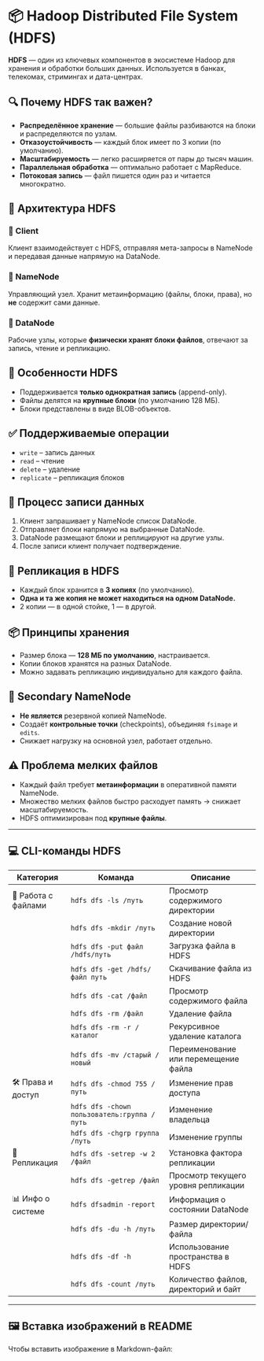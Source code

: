 # 📦 Hadoop Distributed File System (HDFS)

**HDFS** — один из ключевых компонентов в экосистеме Hadoop для хранения и обработки больших данных. Используется в банках, телекомах, стримингах и дата-центрах.

## 🔍 Почему HDFS так важен?

- **Распределённое хранение** — большие файлы разбиваются на блоки и распределяются по узлам.
- **Отказоустойчивость** — каждый блок имеет по 3 копии (по умолчанию).
- **Масштабируемость** — легко расширяется от пары до тысяч машин.
- **Параллельная обработка** — оптимально работает с MapReduce.
- **Потоковая запись** — файл пишется один раз и читается многократно.

## 🧱 Архитектура HDFS

### 👤 Client
Клиент взаимодействует с HDFS, отправляя мета-запросы в NameNode и передавая данные напрямую на DataNode.

### 🧠 NameNode
Управляющий узел. Хранит метаинформацию (файлы, блоки, права), но **не** содержит сами данные.

### 🧱 DataNode
Рабочие узлы, которые **физически хранят блоки файлов**, отвечают за запись, чтение и репликацию.

## 🔧 Особенности HDFS

- Поддерживается **только однократная запись** (append-only).
- Файлы делятся на **крупные блоки** (по умолчанию 128 МБ).
- Блоки представлены в виде BLOB-объектов.

## ✅ Поддерживаемые операции

- `write` – запись данных  
- `read` – чтение  
- `delete` – удаление  
- `replicate` – репликация блоков

## 📝 Процесс записи данных

1. Клиент запрашивает у NameNode список DataNode.
2. Отправляет блоки напрямую на выбранные DataNode.
3. DataNode размещают блоки и реплицируют на другие узлы.
4. После записи клиент получает подтверждение.

## 🔁 Репликация в HDFS

- Каждый блок хранится в **3 копиях** (по умолчанию).
- **Одна и та же копия не может находиться на одном DataNode.**
- 2 копии — в одной стойке, 1 — в другой.

## 📦 Принципы хранения

- Размер блока — **128 МБ по умолчанию**, настраивается.
- Копии блоков хранятся на разных DataNode.
- Можно задавать репликацию индивидуально для каждого файла.

## 🧠 Secondary NameNode

- **Не является** резервной копией NameNode.
- Создаёт **контрольные точки** (checkpoints), объединяя `fsimage` и `edits`.
- Снижает нагрузку на основной узел, работает отдельно.

## ⚠️ Проблема мелких файлов

- Каждый файл требует **метаинформации** в оперативной памяти NameNode.
- Множество мелких файлов быстро расходует память → снижает масштабируемость.
- HDFS оптимизирован под **крупные файлы**.

---

## 💻 CLI-команды HDFS

| Категория                | Команда                                                | Описание                                      |
|--------------------------|--------------------------------------------------------|-----------------------------------------------|
| 📁 Работа с файлами      | `hdfs dfs -ls /путь`                                  | Просмотр содержимого директории               |
|                          | `hdfs dfs -mkdir /путь`                               | Создание новой директории                     |
|                          | `hdfs dfs -put файл /hdfs/путь`                       | Загрузка файла в HDFS                         |
|                          | `hdfs dfs -get /hdfs/файл путь`                       | Скачивание файла из HDFS                      |
|                          | `hdfs dfs -cat /файл`                                 | Просмотр содержимого файла                    |
|                          | `hdfs dfs -rm /файл`                                  | Удаление файла                                |
|                          | `hdfs dfs -rm -r /каталог`                            | Рекурсивное удаление каталога                 |
|                          | `hdfs dfs -mv /старый /новый`                         | Переименование или перемещение файла          |
| 🛠️ Права и доступ        | `hdfs dfs -chmod 755 /путь`                           | Изменение прав доступа                        |
|                          | `hdfs dfs -chown пользователь:группа /путь`           | Изменение владельца                           |
|                          | `hdfs dfs -chgrp группа /путь`                        | Изменение группы                              |
| 🔁 Репликация            | `hdfs dfs -setrep -w 2 /файл`                         | Установка фактора репликации                  |
|                          | `hdfs dfs -getrep /файл`                              | Просмотр текущего уровня репликации           |
| 📊 Инфо о системе        | `hdfs dfsadmin -report`                               | Информация о состоянии DataNode               |
|                          | `hdfs dfs -du -h /путь`                               | Размер директории/файла                       |
|                          | `hdfs dfs -df -h`                                     | Использование пространства в HDFS             |
|                          | `hdfs dfs -count /путь`                               | Количество файлов, директорий и байт          |

---

## 🖼️ Вставка изображений в README

Чтобы вставить изображение в Markdown-файл:


